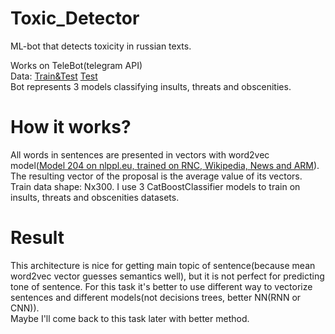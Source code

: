 # Toxic_Detector
ML-bot that detects toxicity in russian texts.

Works on TeleBot(telegram API) <br />
Data: [Train&Test](https://www.kaggle.com/alexandersemiletov/toxic-russian-comments) [Test](https://www.kaggle.com/blackmoon/russian-language-toxic-comments) <br />
Bot represents 3 models classifying insults, threats and obscenities.

# How it works?
All words in sentences are presented in vectors with word2vec model([Model 204 on nlppl.eu, trained on RNC, Wikipedia, News and ARM](http://vectors.nlpl.eu/repository/)). The resulting vector of the proposal is the average value of its vectors. <br />
Train data shape: Nx300. I use 3 CatBoostClassifier models to train on insults, threats and obscenities datasets.
# Result
This architecture is nice for getting main topic of sentence(because mean word2vec vector guesses semantics well), but it is not perfect for predicting tone of sentence. For this task it's better to use different way to vectorize sentences and different models(not decisions trees, better NN(RNN or CNN)). <br />
Maybe I'll come back to this task later with better method.
